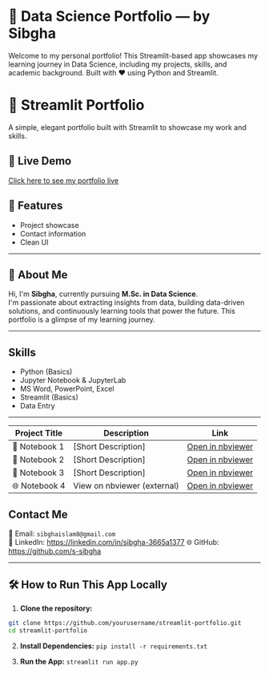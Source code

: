 # 🌟 Data Science Portfolio — by Sibgha

Welcome to my personal portfolio! This Streamlit-based app showcases my learning journey in Data Science, including my projects, skills, and academic background. Built with ❤️ using Python and Streamlit.
# 🌟 Streamlit Portfolio

A simple, elegant portfolio built with Streamlit to showcase my work and skills.

## 🚀 Live Demo
[Click here to see my portfolio live]( https://s-sibgha-streamlit-streamlit-portfolio-wapmuk.streamlit.app/)

## 🧠 Features
- Project showcase
- Contact information
- Clean UI

---

## 🚀 About Me

Hi, I'm **Sibgha**, currently pursuing **M.Sc. in Data Science**.  
I'm passionate about extracting insights from data, building data-driven solutions, and continuously learning tools that power the future. This portfolio is a glimpse of my learning journey.

---

##  Skills

- Python (Basics)
- Jupyter Notebook & JupyterLab
- MS Word, PowerPoint, Excel
- Streamlit (Basics)
- Data Entry

---



| Project Title      | Description                 | Link                                                                                       |
|--------------------|-----------------------------|--------------------------------------------------------------------------------------------|
| 📓 Notebook 1       | [Short Description]         | [Open in nbviewer](https://nbviewer.org/github/s-sibgha/Streamlit/blob/main/github_practice_notebook_1.html) |
| 📓 Notebook 2       | [Short Description]         | [Open in nbviewer](https://nbviewer.org/github/s-sibgha/Streamlit/blob/main/Github_Practice_Notebook_2.html) |
| 📓 Notebook 3       | [Short Description]         | [Open in nbviewer](https://nbviewer.org/github/s-sibgha/Streamlit/blob/main/Github_Practice_Notebook_3.html) |
| 🌐 Notebook 4       | View on nbviewer (external) | [Open in nbviewer](https://nbviewer.org/github/s-sibgha/Streamlit/blob/main/Github_Practice_Notebook_4.ipynb) |




##  Contact Me

📧 Email: `sibghaislam8@gmail.com`  
🔗 LinkedIn: https://linkedin.com/in/sibgha-3665a1377
🌐 GitHub:   https://github.com/s-sibgha

---

## 🛠️ How to Run This App Locally

1. **Clone the repository:**

```bash
git clone https://github.com/yourusername/streamlit-portfolio.git
cd streamlit-portfolio
```
2. **Install Dependencies:**
```pip install -r requirements.txt```

3. **Run the App:**
```streamlit run app.py```

